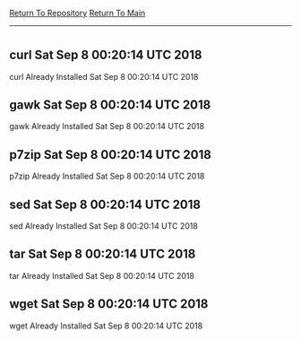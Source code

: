 [Return To Repository](https://github.com/deathbybandaid/piholeparser/)
[Return To Main](https://github.com/deathbybandaid/piholeparser/blob/master/RecentRunLogs/Mainlog.md)
____________________________________
# 
## curl Sat Sep 8 00:20:14 UTC 2018
curl Already Installed Sat Sep 8 00:20:14 UTC 2018
## gawk Sat Sep 8 00:20:14 UTC 2018
gawk Already Installed Sat Sep 8 00:20:14 UTC 2018
## p7zip Sat Sep 8 00:20:14 UTC 2018
p7zip Already Installed Sat Sep 8 00:20:14 UTC 2018
## sed Sat Sep 8 00:20:14 UTC 2018
sed Already Installed Sat Sep 8 00:20:14 UTC 2018
## tar Sat Sep 8 00:20:14 UTC 2018
tar Already Installed Sat Sep 8 00:20:14 UTC 2018
## wget Sat Sep 8 00:20:14 UTC 2018
wget Already Installed Sat Sep 8 00:20:14 UTC 2018
